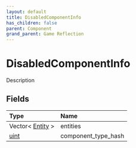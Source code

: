 ```yaml
---
layout: default
title: DisabledComponentInfo
has_children: false
parent: Component
grand_parent: Game Reflection
---
```

# DisabledComponentInfo
Description 

## Fields

| Type | Name |
|:-------------|:--------------|
| Vector< [Entity](/docs/game-reflection/classes/entity) > | entities |
| [uint](/docs/game-reflection/components/uint) | component_type_hash |

